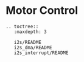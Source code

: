 # Motor Control

```{eval-rst}
.. toctree::
   :maxdepth: 3

   i2s/README
   i2s_dma/README
   i2s_interrupt/README

```